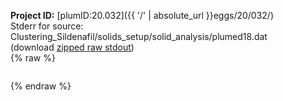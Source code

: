 **Project ID:** [plumID:20.032]({{ '/' | absolute_url }}eggs/20/032/)  
Stderr for source:  Clustering_Sildenafil/solids_setup/solid_analysis/plumed18.dat   
(download [zipped raw stdout](plumed18.dat.plumed_master.stdout.txt.zip))  
{% raw %}
<pre>
</pre>
{% endraw %}

